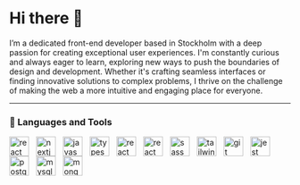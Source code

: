  <h1>Hi there 👋 </h1>
<p>I’m a dedicated front-end developer based in Stockholm with a deep passion for creating exceptional user experiences. I'm constantly curious and always eager to learn, exploring new ways to push the boundaries of design and development. Whether it's crafting seamless interfaces or finding innovative solutions to complex problems, I thrive on the challenge of making the web a more intuitive and engaging place for everyone.</p>

<!--
**Diyako-Qadri/Diyako-Qadri** is a ✨ _special_ ✨ repository because its `README.md` (this file) appears on your GitHub profile.

Here are some ideas to get you started:

- 🔭 I’m currently working on ...
- 🌱 I’m currently learning ...
- 👯 I’m looking to collaborate on ...
- 🤔 I’m looking for help with ...
- 💬 Ask me about ...
- 📫 How to reach me: ...
- 😄 Pronouns: ...
- ⚡ Fun fact: ...
-->
---

### 🧰 Languages and Tools

<div>
<a href="https://www.w3schools.com/css/" style="text-decoratione: none;" target="_blank" rel="noreferrer"><img align="left" alt="react" width="35px" style="padding-right:10px;" src="https://cdn.jsdelivr.net/gh/devicons/devicon@latest/icons/react/react-original.svg" /></a>
<a href="https://nextjs.org/" style="text-decoratione: none;" target="_blank" rel="noreferrer"><img align="left" alt="nextjs" width="35px" style="padding-right:10px;" src="https://cdn.jsdelivr.net/gh/devicons/devicon@latest/icons/nextjs/nextjs-original.svg" /></a>
<a href="https://developer.mozilla.org/en-US/docs/Web/JavaScript" style="text-decoratione: none;" target="_blank" rel="noreferrer"><img align="left" alt="javascript" width="35px" style="padding-right:10px;" src="https://cdn.jsdelivr.net/gh/devicons/devicon@latest/icons/javascript/javascript-original.svg" /></a>
<a href="https://www.typescriptlang.org/" style="text-decoratione: none;" target="_blank" rel="noreferrer"><img align="left" alt="typescript" width="35px" style="padding-right:10px;" src="https://cdn.jsdelivr.net/gh/devicons/devicon@latest/icons/typescript/typescript-original.svg" />
<a href="https://www.w3.org/html/" style="text-decoratione: none;" target="_blank" rel="noreferrer"><img align="left" alt="react" width="35px" style="padding-right:10px;" src="https://cdn.jsdelivr.net/gh/devicons/devicon@latest/icons/html5/html5-plain.svg" /></a>
<a href="https://www.w3schools.com/css/" style="text-decoratione: none;" target="_blank" rel="noreferrer"><img align="left" alt="react" width="35px" style="padding-right:10px;" src="https://cdn.jsdelivr.net/gh/devicons/devicon@latest/icons/css3/css3-plain.svg" /></a>
<a href="https://sass-lang.com/" style="text-decoratione: none;" target="_blank" rel="noreferrer"><img align="left" alt="sass" width="35px" style="padding-right:10px;" src="https://cdn.jsdelivr.net/gh/devicons/devicon@latest/icons/sass/sass-original.svg" /></a>
<a href="https://tailwindcss.com/" style="text-decoratione: none;" target="_blank" rel="noreferrer"><img align="left" alt="tailwind" width="35px" style="padding-right:10px;" src="https://cdn.jsdelivr.net/gh/devicons/devicon@latest/icons/tailwindcss/tailwindcss-original.svg" /></a>
<a href="https://git-scm.com/" style="text-decoratione: none;" target="_blank" rel="noreferrer"><img align="left" alt="git" width="35px" style="padding-right:10px;" src="https://cdn.jsdelivr.net/gh/devicons/devicon@latest/icons/git/git-plain.svg" /></a>
<a href="https://jestjs.io/" style="text-decoratione: none;" target="_blank" rel="noreferrer"><img align="left" alt="jest" width="35px" style="padding-right:10px;" src="https://cdn.jsdelivr.net/gh/devicons/devicon@latest/icons/jest/jest-plain.svg" /></a>
<a href="https://www.postgresql.org/" style="text-decoratione: none;" target="_blank" rel="noreferrer"><img align="left" alt="postgresql" width="35px" style="padding-right:10px;" src="https://cdn.jsdelivr.net/gh/devicons/devicon@latest/icons/postgresql/postgresql-original-wordmark.svg" /></a>
<a href="https://www.mysql.com/" style="text-decoratione: none;" target="_blank" rel="noreferrer"><img align="left" alt="mysql" width="35px" style="padding-right:10px;" src="https://cdn.jsdelivr.net/gh/devicons/devicon@latest/icons/mysql/mysql-original.svg" /></a>
<a href="https://www.mongodb.com/" style="text-decoratione: none;" target="_blank" rel="noreferrer"><img align="left" alt="mongodb" width="35px" style="padding-right:10px;" src="https://cdn.jsdelivr.net/gh/devicons/devicon@latest/icons/mongodb/mongodb-original.svg" /></a>
</div>


